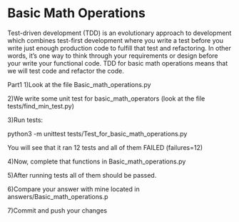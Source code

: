 # Basic Math Operations
Test-driven development (TDD) is an evolutionary approach to development which combines test-first development where you write a test before you write just enough production code to fulfill that test and refactoring. In other words, it’s one way to think through your requirements or design before your write your functional code.
  TDD for basic math operations means that we will test code and refactor the code.

Part1
1)Look at the file Basic_math_operations.py

2)We write some unit test for basic_math_operators (look at the file tests/find_min_test.py)

3)Run tests:

 python3 -m unittest tests/Test_for_basic_math_operations.py
 
 
You will see that it ran 12 tests and all of them FAILED (failures=12)

4)Now, complete that functions in Basic_math_operations.py

5)After running tests all of them should be passed.

6)Compare your answer with mine located in answers/Basic_math_operations.p

7)Commit and push your changes
